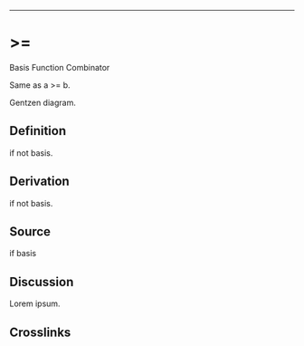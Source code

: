 ------------------------------------------------------------------------

# \>=

Basis Function Combinator

Same as a \>= b.

Gentzen diagram.

## Definition

if not basis.

## Derivation

if not basis.

## Source

if basis

## Discussion

Lorem ipsum.

## Crosslinks
